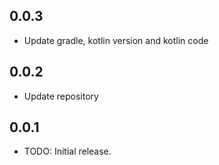 ## 0.0.3

* Update gradle, kotlin version and kotlin code

## 0.0.2

* Update repository

## 0.0.1

* TODO: Initial release.
